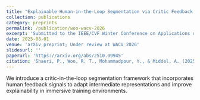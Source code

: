 ```yaml
---
title: "Explainable Human-in-the-Loop Segmentation via Critic Feedback Signals"
collection: publications
category: preprints
permalink: /publication/woo-wacv-2026
excerpt: 'Submitted to the IEEE/CVF Winter Conference on Applications of Computer Vision (WACV) 2026.'
date: 2025-08-01
venue: 'arXiv preprint; Under review at WACV 2026'
slidesurl: ''
paperurl: 'https://arxiv.org/abs/2510.09945'
citation: 'Shaeri, P., Woo, R. T., Mohammadpour, Y., & Middel, A. (2025). "Explainable Human-in-the-Loop Segmentation via Critic Feedback Signals." Submitted to WACV 2026.'
---
```

We introduce a critic-in-the-loop segmentation framework that incorporates human feedback signals to adapt intermediate representations and improve explainability in immersive training environments.